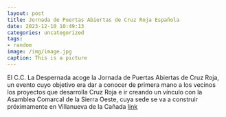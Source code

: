 ```yaml
---
layout: post
title: Jornada de Puertas Abiertas de Cruz Roja Española
date: 2023-12-10 10:49:13
categories: uncategorized
tags:
- random
image: /img/image.jpg
caption: This is a picture
---
```

El C.C. La Despernada acoge la Jornada de Puertas Abiertas de Cruz Roja, un evento cuyo objetivo era dar a conocer de primera mano a los vecinos los proyectos que desarrolla Cruz Roja e ir creando un vínculo con la Asamblea Comarcal de la Sierra Oeste, cuya sede se va a construir próximamente en Villanueva de la Cañada  [link](https://www.ayto-villacanada.es/noticias/jornada-de-puertas-abiertas-de-cruz-roja-espanola/)
